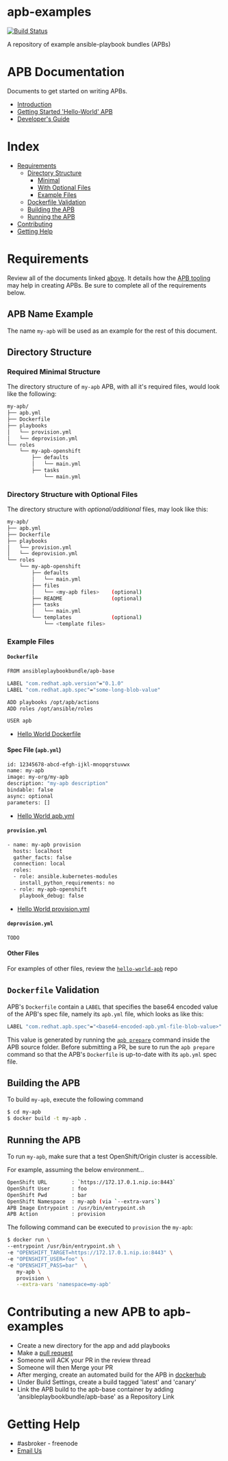 # apb-examples
[![Build Status](https://travis-ci.org/fusor/apb-examples.svg?branch=master)](https://travis-ci.org/fusor/apb-examples)

A repository of example ansible-playbook bundles (APBs)

# APB Documentation
Documents to get started on writing APBs.
  * [Introduction](https://github.com/fusor/ansible-playbook-bundle/blob/master/docs/README.md)
  * [Getting Started 'Hello-World' APB](https://github.com/fusor/ansible-playbook-bundle/blob/master/docs/getting_started.md)
  * [Developer's Guide](https://github.com/fusor/ansible-playbook-bundle/blob/master/docs/developers.md)

# Index
  * [Requirements](#requirements)
    * [Directory Structure](#directory-structure)
      * [Minimal](#required-minimal-structure)
      * [With Optional Files](#directory-structure-with-optional-files)
      * [Example Files](#example-files)
    * [Dockerfile Validation](#dockerfile-validation)
    * [Building the APB](#building-the-apb)
    * [Running the APB](#running-the-apb)
  * [Contributing](#contributing-to-apb-examples)
  * [Getting Help](#getting-help)

# Requirements
Review all of the documents linked [above](#apb-documentation).  It details how the [APB tooling](https://github.com/fusor/ansible-playbook-bundle/blob/master/src/README.md) may help in creating APBs. Be sure to complete all of the requirements below.

## APB Name Example
The name `my-apb` will be used as an example for the rest of this document.

## Directory Structure

### Required Minimal Structure
The directory structure of `my-apb` APB, with all it's required files, would look like the following:
```bash
my-apb/
├── apb.yml
├── Dockerfile
├── playbooks
│   └── provision.yml
│   └── deprovision.yml
└── roles
    └── my-apb-openshift
        ├── defaults
        │   └── main.yml
        ├── tasks
            └── main.yml
```
### Directory Structure with Optional Files
The directory structure with _optional/additional_ files, may look like this:
```bash
my-apb/
├── apb.yml
├── Dockerfile
├── playbooks
│   └── provision.yml
│   └── deprovision.yml
└── roles
    └── my-apb-openshift
        ├── defaults
        │   └── main.yml
        ├── files
        │   └── <my-apb files>    (optional)
        ├── README                (optional)
        ├── tasks
        │   └── main.yml
        └── templates             (optional)
            └── <template files>
```

### Example Files
#### `Dockerfile`
```bash
FROM ansibleplaybookbundle/apb-base

LABEL "com.redhat.apb.version"="0.1.0"
LABEL "com.redhat.apb.spec"="some-long-blob-value"

ADD playbooks /opt/apb/actions
ADD roles /opt/ansible/roles

USER apb
```
- [Hello World Dockerfile](hello-world-apb/Dockerfile)

#### Spec File (`apb.yml`)
```bash
id: 12345678-abcd-efgh-ijkl-mnopqrstuvwx
name: my-apb
image: my-org/my-apb
description: "my-apb description"
bindable: false
async: optional
parameters: []
```
- [Hello World apb.yml](hello-world-apb/apb.yml)

#### `provision.yml`
```bash
- name: my-apb provision
  hosts: localhost
  gather_facts: false
  connection: local
  roles:
  - role: ansible.kubernetes-modules
    install_python_requirements: no
  - role: my-apb-openshift
    playbook_debug: false
```
- [Hello World provision.yml](hello-world-apb/playbooks/provision.yml)

#### `deprovision.yml`
```bash
TODO
```

#### Other Files
For examples of other files, review the [`hello-world-apb`](https://github.com/fusor/apb-examples/tree/master/hello-world-apb) repo


## `Dockerfile` Validation
APB's `Dockerfile` contain a `LABEL` that specifies the base64 encoded value of the APB's spec file, namely its `apb.yml` file, which looks as like this:
```bash
LABEL "com.redhat.apb.spec"="<base64-encoded-apb.yml-file-blob-value>"
```

This value is generated by running the [`apb prepare`](https://github.com/fusor/ansible-playbook-bundle/blob/master/src/README.md#prepare) command inside the APB source folder. Before submitting a PR, be sure to run the `apb prepare` command so that the APB's `Dockerfile` is up-to-date with its `apb.yml` spec file.  

## Building the APB
To build `my-apb`, execute the following command
```bash
$ cd my-apb
$ docker build -t my-apb .
```
## Running the APB
To run `my-apb`, make sure that a test OpenShift/Origin cluster is accessible.

For example, assuming the below environment...
```bash
OpenShift URL        : `https://172.17.0.1.nip.io:8443`
OpenShift User       : foo
OpenShift Pwd        : bar
OpenShift Namespace  : my-apb (via `--extra-vars`)
APB Image Entrypoint : /usr/bin/entrypoint.sh
APB Action           : provision
```

The following command can be executed to `provision` the `my-apb`:
```bash
$ docker run \
--entrypoint /usr/bin/entrypoint.sh \
-e "OPENSHIFT_TARGET=https://172.17.0.1.nip.io:8443" \
-e "OPENSHIFT_USER=foo" \
-e "OPENSHIFT_PASS=bar"  \
   my-apb \
   provision \
   --extra-vars 'namespace=my-apb'
```

# Contributing a new APB to apb-examples
  * Create a new directory for the app and add playbooks
  * Make a [pull request](https://help.github.com/articles/using-pull-requests)
  * Someone will ACK your PR in the review thread
  * Someone will then Merge your PR
  * After merging, create an automated build for the APB in [dockerhub](https://docs.docker.com/docker-hub/builds/)
  * Under Build Settings, create a build tagged 'latest' and 'canary'
  * Link the APB build to the apb-base container by adding 'ansibleplaybookbundle/apb-base' as a Repository Link


# Getting Help
  * #asbroker - freenode
  * [Email Us](mailto:ansible-service-broker@redhat.com)
